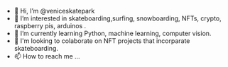 - 👋 Hi, I’m @veniceskatepark
- 👀 I’m interested in skateboarding,surfing, snowboarding, NFTs, crypto, raspberry pis, arduinos .
- 🌱 I’m currently learning Python, machine learning, computer vision.
- 💞️ I'm looking to colaborate on NFT projects that incorparate skateboarding.
- 📫 How to reach me ...

<!---
veniceskatepark/veniceskatepark is a ✨ special ✨ repository because its `README.md` (this file) appears on your GitHub profile.
You can click the Preview link to take a look at your changes.
--->
